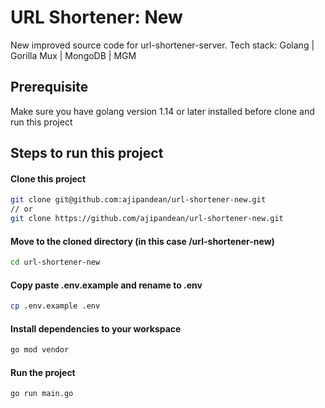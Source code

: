 # URL Shortener: New
New improved source code for url-shortener-server. Tech stack: Golang | Gorilla Mux | MongoDB | MGM

## Prerequisite
Make sure you have golang version 1.14 or later installed before clone and run this project

## Steps to run this project
#### Clone this project
```bash
git clone git@github.com:ajipandean/url-shortener-new.git
// or
git clone https://github.com/ajipandean/url-shortener-new.git
```
#### Move to the cloned directory (in this case /url-shortener-new)
```bash
cd url-shortener-new
```
#### Copy paste .env.example and rename to .env
```bash
cp .env.example .env
```
#### Install dependencies to your workspace
```bash
go mod vendor
```
#### Run the project
```bash
go run main.go
```
